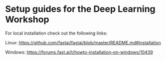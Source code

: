 # Setup guides for the Deep Learning Workshop


For local installation check out the following links: 

Linux: https://github.com/fastai/fastai/blob/master/README.md#installation

Windows: https://forums.fast.ai/t/howto-installation-on-windows/10439
